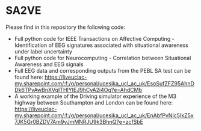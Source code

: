 # SA2VE
Please find in this repository the following code:
* Full python code for IEEE Transactions on Affective Computing - Identification of EEG signatures associated with situational awareness under label uncertainty
* Full python code for Neurocomputing - Correlation between Situational Awareness and EEG signals
* Full EEG data and corresponding outputs from the PEBL SA test can be found here: https://liveuclac-my.sharepoint.com/:f:/g/personal/ucesjka_ucl_ac_uk/EsoSufZFZ95AhnDDk6TPvAwBnXVqITHIYIEJ9hCyA2i4Og?e=AhdCMb
* A working example of the Driving simulator experience of the M3 highway between Southampton and London can be found here: https://liveuclac-my.sharepoint.com/:f:/g/personal/ucesjka_ucl_ac_uk/EnAbfPvNIc5IkZ5x7JK5Gr0BZDV7Am9vJmMNRJU9k3BhnQ?e=zcfSbE
